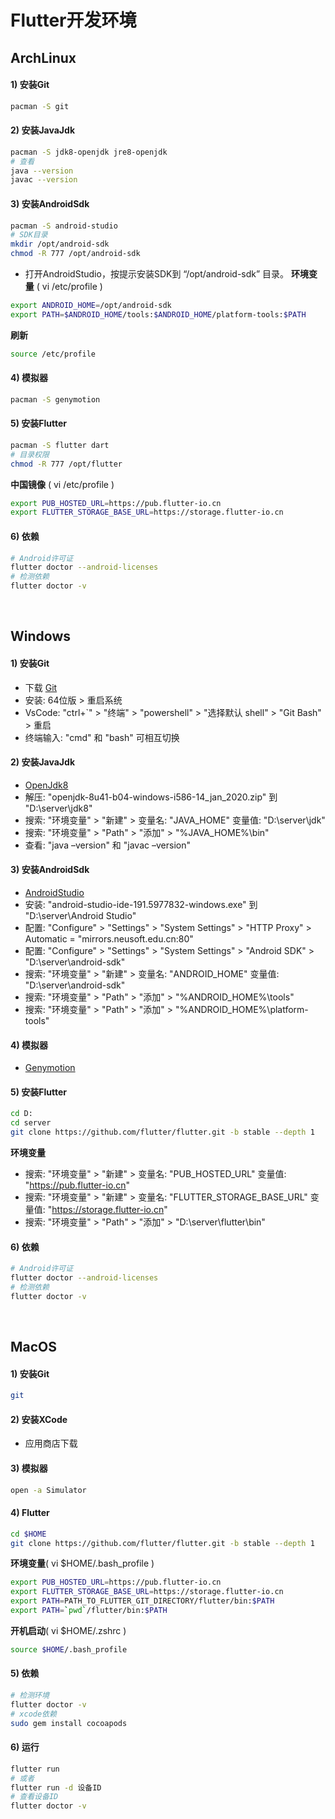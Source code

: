 # Flutter开发环境

## ArchLinux
#### 1) 安装Git
```bash
pacman -S git
```

#### 2) 安装JavaJdk
```bash
pacman -S jdk8-openjdk jre8-openjdk
# 查看
java --version
javac --version
```

#### 3) 安装AndroidSdk
```bash
pacman -S android-studio
# SDK目录
mkdir /opt/android-sdk
chmod -R 777 /opt/android-sdk
```
- 打开AndroidStudio，按提示安装SDK到 “/opt/android-sdk” 目录。
**环境变量** ( vi /etc/profile )
```bash
export ANDROID_HOME=/opt/android-sdk
export PATH=$ANDROID_HOME/tools:$ANDROID_HOME/platform-tools:$PATH
```
**刷新**
```bash
source /etc/profile
```

#### 4) 模拟器
```bash
pacman -S genymotion
```


#### 5) 安装Flutter
```bash
pacman -S flutter dart
# 目录权限
chmod -R 777 /opt/flutter
```
**中国镜像** ( vi /etc/profile )
```bash
export PUB_HOSTED_URL=https://pub.flutter-io.cn
export FLUTTER_STORAGE_BASE_URL=https://storage.flutter-io.cn
```

#### 6) 依赖
```bash
# Android许可证
flutter doctor --android-licenses
# 检测依赖
flutter doctor -v
```

<br/>

## Windows
#### 1) 安装Git
- 下载 [Git](https://git-scm.com/download/win)
- 安装: 64位版 > 重启系统
- VsCode: "ctrl+`" > "终端" > "powershell" > "选择默认 shell" > "Git Bash" > 重启
- 终端输入: "cmd" 和 "bash" 可相互切换

#### 2) 安装JavaJdk
- [OpenJdk8](https://jdk.java.net/java-se-ri/8-MR3)
- 解压: "openjdk-8u41-b04-windows-i586-14_jan_2020.zip" 到 "D:\server\jdk8"
- 搜索: "环境变量" > "新建" > 变量名: "JAVA_HOME" 变量值: "D:\server\jdk"
- 搜索: "环境变量" > "Path" > "添加" > "%JAVA_HOME%\bin"
- 查看: "java –version" 和 "javac –version"

#### 3) 安装AndroidSdk
- [AndroidStudio](http://developer.android.com/sdk/index.html)
- 安装: "android-studio-ide-191.5977832-windows.exe" 到 "D:\server\Android Studio"
- 配置: "Configure" > "Settings" > "System Settings" > "HTTP Proxy" > Automatic = "mirrors.neusoft.edu.cn:80"
- 配置: "Configure" > "Settings" > "System Settings" > "Android SDK" > "D:\server\android-sdk"
- 搜索: "环境变量" > "新建" > 变量名: "ANDROID_HOME" 变量值: "D:\server\android-sdk"
- 搜索: "环境变量" > "Path" > "添加" > "%ANDROID_HOME%\tools"
- 搜索: "环境变量" > "Path" > "添加" > "%ANDROID_HOME%\platform-tools"

#### 4) 模拟器
- [Genymotion](https://www.genymotion.com/download/)

#### 5) 安装Flutter
```bash
cd D:
cd server
git clone https://github.com/flutter/flutter.git -b stable --depth 1
```
**环境变量**
- 搜索: "环境变量" > "新建" > 变量名: "PUB_HOSTED_URL" 变量值: "https://pub.flutter-io.cn"
- 搜索: "环境变量" > "新建" > 变量名: "FLUTTER_STORAGE_BASE_URL" 变量值: "https://storage.flutter-io.cn"
- 搜索: "环境变量" > "Path" > "添加" > "D:\server\flutter\bin"

#### 6) 依赖
```bash
# Android许可证
flutter doctor --android-licenses
# 检测依赖
flutter doctor -v
```

<br/>

## MacOS
#### 1) 安装Git
```bash
git
```

#### 2) 安装XCode
- 应用商店下载

#### 3) 模拟器
```bash
open -a Simulator
```

#### 4) Flutter
```bash
cd $HOME
git clone https://github.com/flutter/flutter.git -b stable --depth 1
```
**环境变量**( vi $HOME/.bash_profile )
```bash
export PUB_HOSTED_URL=https://pub.flutter-io.cn
export FLUTTER_STORAGE_BASE_URL=https://storage.flutter-io.cn
export PATH=PATH_TO_FLUTTER_GIT_DIRECTORY/flutter/bin:$PATH
export PATH=`pwd`/flutter/bin:$PATH
```
**开机启动**( vi $HOME/.zshrc )
```bash
source $HOME/.bash_profile
```

#### 5) 依赖
```bash
# 检测环境
flutter doctor -v
# xcode依赖
sudo gem install cocoapods
```

#### 6) 运行
```bash
flutter run
# 或者
flutter run -d 设备ID
# 查看设备ID
flutter doctor -v
```

<br/><br/>